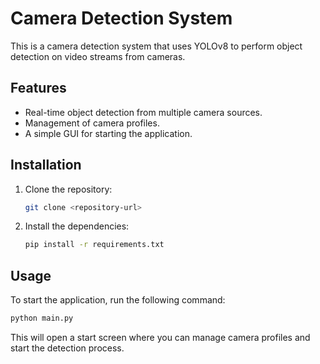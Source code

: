 # Camera Detection System

This is a camera detection system that uses YOLOv8 to perform object detection on video streams from cameras.

## Features

*   Real-time object detection from multiple camera sources.
*   Management of camera profiles.
*   A simple GUI for starting the application.

## Installation

1.  Clone the repository:
    ```bash
    git clone <repository-url>
    ```
2.  Install the dependencies:
    ```bash
    pip install -r requirements.txt
    ```

## Usage

To start the application, run the following command:

```bash
python main.py
```

This will open a start screen where you can manage camera profiles and start the detection process.
